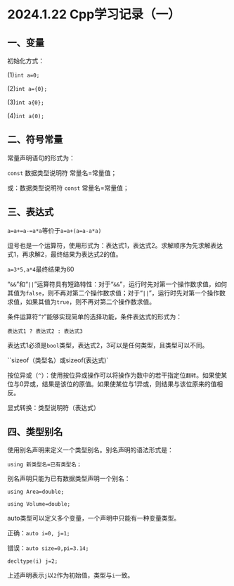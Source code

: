 # 2024.1.22 Cpp学习记录（一）

## 一、变量

初始化方式：

(1)`int a=0;`

(2)`int a={0};`

(3)`int a{0};`

(4)`int a(0);`

## 二、符号常量

常量声明语句的形式为：

`const` 数据类型说明符 常量名=常量值；      

或：数据类型说明符 `const` 常量名=常量值；

## 三、表达式

`a=a+=a-=a*a`等价于`a=a+(a=a-a*a)`

逗号也是一个运算符，使用形式为：表达式1，表达式2。求解顺序为先求解表达式1，再求解2，最终结果为表达式2的值。

`a=3*5,a*4`最终结果为60

“`&&`”和“`||`”运算符具有短路特性：对于“`&&`”，运行时先对第一个操作数求值，如何其值为`false`，则不再对第二个操作数求值；对于“`||`”，运行时先对第一个操作数求值，如果其值为`true`，则不再对第二个操作数求值。

条件运算符“`?`”能够实现简单的选择功能，条件表达式的形式为：

`表达式1 ? 表达式2 : 表达式3`

表达式1必须是`bool`类型，表达式2，3可以是任何类型，且类型可以不同。

``sizeof（类型名）或sizeof(表达式)`

按位异或（`^`）：使用按位异或操作可以将操作为数中的若干指定位`翻转`。如果使某位与0异或，结果是该位的原值。如果使某位与1异或，则结果与该位原来的值相反。

显式转换：类型说明符（表达式）

## 四、类型别名

使用别名声明来定义一个类型别名。别名声明的语法形式是：

`using 新类型名=已有类型名；`

别名声明只能为已有数据类型声明一个别名：

`using Area=double;`

`using Volume=double;`

auto类型可以定义多个变量，一个声明中只能有一种变量类型。

正确：`auto i=0, j=1;`

错误：`auto size=0,pi=3.14;`

`decltype(i) j=2;`

上述声明表示`j`以`2`作为初始值，类型与`i`一致。




















